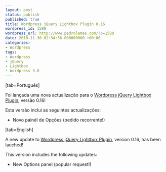 ```yaml
---
layout: post
status: publish
published: true
title: Wordpress jQuery Lightbox Plugin 0.16
wordpress_id: 1580
wordpress_url: http://www.pedrolamas.com/?p=1580
date: 2010-11-30 02:34:36.000000000 +00:00
categories:
- Wordpress
tags:
- Wordpress
- jQuery
- Lightbox
- Wordpress 3.0
---
```

[tab=Português]

Foi lançada uma nova actualização para o [Wordpress jQuery Lightbox Plugin](projectos/jquery-lightbox/), versão 0.16!

Esta versão inclui as seguintes actualizações:

-   Novo painél de Opções (pedido recorrente!)

[tab=English]

A new update to [Wordpress jQuery Lightbox Plugin](projectos/jquery-lightbox-en/), version 0.16, has been lauched!

This version includes the following updates:

-   New Options panel (popular request!)

